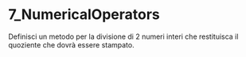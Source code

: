 # 7_NumericalOperators
Definisci un metodo per la divisione di 2 numeri interi che restituisca il quoziente che dovrà essere stampato.
